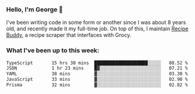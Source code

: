 ### Hello, I'm George 👋

I've been writing code in some form or another since I was about 8 years old, and recently made it my full-time job. On top of this, I maintain [Recipe Buddy](https://github.com/georgegebbett/recipe-buddy), a recipe scraper that interfaces with Grocy.  

<!--
**georgegebbett/georgegebbett** is a ✨ _special_ ✨ repository because its `README.md` (this file) appears on your GitHub profile.

Here are some ideas to get you started:

- 🔭 I’m currently working on ...
- 🌱 I’m currently learning ...
- 👯 I’m looking to collaborate on ...
- 🤔 I’m looking for help with ...
- 💬 Ask me about ...
- 📫 How to reach me: ...
- 😄 Pronouns: ...
- ⚡ Fun fact: ...
-->

### What I've been up to this week:
<!--START_SECTION:waka-->

```txt
TypeScript       15 hrs 30 mins  ████████████████████░░░░░   80.52 %
JSON             1 hr 23 mins    █▓░░░░░░░░░░░░░░░░░░░░░░░   07.21 %
YAML             38 mins         ▓░░░░░░░░░░░░░░░░░░░░░░░░   03.30 %
JavaScript       33 mins         ▓░░░░░░░░░░░░░░░░░░░░░░░░   02.90 %
Prisma           32 mins         ▓░░░░░░░░░░░░░░░░░░░░░░░░   02.82 %
```

<!--END_SECTION:waka-->
